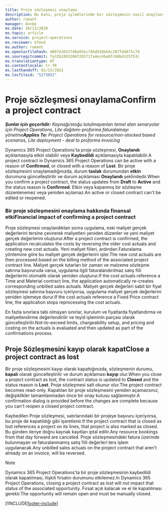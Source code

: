 ```yaml
---
title: Proje sözleşmesi onaylama
description: Bu konu, proje işlemlerinde bir sözleşmenin nasıl onaylanacağı hakkında bilgi verir.
author: rumant
manager: Annbe
ms.date: 10/13/2020
ms.topic: article
ms.service: project-operations
ms.reviewer: kfend
ms.author: rumant
ms.openlocfilehash: d807d3631f40a93ec7dbd918b64c287fd4875c79
ms.sourcegitcommit: fa32b1893286f20271fa4ec4be8fc68bd135f53c
ms.translationtype: HT
ms.contentlocale: tr-TR
ms.lasthandoff: 02/15/2021
ms.locfileid: "5273852"
---
```

# <a name="confirm-a-project-contract"></a><span data-ttu-id="4627e-103">Proje sözleşmesi onaylama</span><span class="sxs-lookup"><span data-stu-id="4627e-103">Confirm a project contract</span></span>

<span data-ttu-id="4627e-104">_**Şunlar için geçerlidir:** Kaynağı/stoğu tutulmayanları temel alan senaryolar için Project Operations, Lite dağıtımı-proforma faturalamayı yönetme_</span><span class="sxs-lookup"><span data-stu-id="4627e-104">_**Applies To:** Project Operations for resource/non-stocked based scenarios, Lite deployment - deal to proforma invoicing_</span></span>

<span data-ttu-id="4627e-105">Dynamics 365 Project Operations'ta proje sözleşmesi, **Onaylandı** açıklamasıyla etkin olabilir veya **Kaybedildi** açıklamasıyla kapatılabilir.</span><span class="sxs-lookup"><span data-stu-id="4627e-105">A project contract in Dynamics 365 Project Operations can be active with a reason of **Confirmed**, or closed with a reason of **Lost**.</span></span> <span data-ttu-id="4627e-106">Bir proje sözleşmesini onaylamadığınızda, durum **taslak** durumundan **etkin** durumuna güncelleştirilir ve durum açıklaması **Onaylandı** şeklindedir.</span><span class="sxs-lookup"><span data-stu-id="4627e-106">When you confirm a project contract, the status updates from **Draft** to **Active** and the status reason is **Confirmed**.</span></span> <span data-ttu-id="4627e-107">Etkin veya kapanmış bir sözleşme düzenlenemez veya yeniden açılamaz.</span><span class="sxs-lookup"><span data-stu-id="4627e-107">An active or closed contract can't be edited or reopened.</span></span> 

### <a name="financial-impact-of-confirming-a-project-contract"></a><span data-ttu-id="4627e-108">Bir proje sözleşmesini onaylama hakkında finansal etki</span><span class="sxs-lookup"><span data-stu-id="4627e-108">Financial impact of confirming a project contract</span></span>

<span data-ttu-id="4627e-109">Proje sözleşmesi onaylandıktan sonra uygulama, eski maliyet gerçek değerlerini tersine çevirerek maliyetleri yeniden düzenler ve yeni maliyet gerçek değerlerini oluşturur.</span><span class="sxs-lookup"><span data-stu-id="4627e-109">After a project contract is confirmed, the application recalculates the costs by reversing the older cost actuals and creating new cost actuals.</span></span> <span data-ttu-id="4627e-110">Yeni maliyet fiileri, ardından Faturalama yöntemine göre bu maliyet gerçek değerlerini işler.</span><span class="sxs-lookup"><span data-stu-id="4627e-110">The new cost actuals are then processed based on the billing method of the associated project contract line.</span></span> <span data-ttu-id="4627e-111">Maliyet gerçek tutarları bir zaman ve malzeme sözleşme satırına başvuruda varsa, uygulama ilgili faturalandırılmaz satış fiili değerlerini otomatik olarak yeniden oluşturur.</span><span class="sxs-lookup"><span data-stu-id="4627e-111">If the cost actuals reference a Time and Material contract line, the application automatically re-creates corresponding unbilled sales actuals.</span></span> <span data-ttu-id="4627e-112">Maliyet gerçek değerleri sabit bir fiyat sözleşmesi satırına başvuru içeriyorsa, uygulama maliyet gerçek değerlerini yeniden işlemeye durur.</span><span class="sxs-lookup"><span data-stu-id="4627e-112">If the cost actuals reference a Fixed Price contract line, the application stops reprocessing the cost actuals.</span></span>

<span data-ttu-id="4627e-113">En fazla sınırlara tabi olmayan sınırlar, kurulum ve fiyatlarda fiyatlandırma ve maliyetlendirme değerlendirilir ve teyid işleminin parçası olarak güncelleştirilir.</span><span class="sxs-lookup"><span data-stu-id="4627e-113">Not-to-exceed limits, chargeability setup, and pricing and costing on the actuals is evaluated and then updated as part of the confirmations process.</span></span>

## <a name="close-a-project-contract-as-lost"></a><span data-ttu-id="4627e-114">Proje Sözleşmesini kayıp olarak kapat</span><span class="sxs-lookup"><span data-stu-id="4627e-114">Close a project contract as lost</span></span>

<span data-ttu-id="4627e-115">Bir proje sözleşmesini kayıp olarak kapattığınızda, sözleşmenin durumu, **kapalı** olarak güncelleştirilir ve durum açıklaması **kayıp** olur.</span><span class="sxs-lookup"><span data-stu-id="4627e-115">When you close a project contract as lost, the contract status is updated to **Closed** and the status reason is **Lost**.</span></span> <span data-ttu-id="4627e-116">Proje sözleşmesi salt okunur olur.</span><span class="sxs-lookup"><span data-stu-id="4627e-116">The project contract becomes read-only.</span></span> <span data-ttu-id="4627e-117">Kapatılan bir proje sözleşmesini yeniden açamazsınız, değişiklikler tamamlanmadan önce bir onay kutusu sağlanmıştır.</span><span class="sxs-lookup"><span data-stu-id="4627e-117">A confirmation dialog is provided before the changes are complete because you can't reopen a closed project contract.</span></span>

<span data-ttu-id="4627e-118">Kaybedilen Proje sözleşmesi, satırlarındaki bir projeye başvuru içeriyorsa, bu proje de kapatıldığı gibi işaretlenir.</span><span class="sxs-lookup"><span data-stu-id="4627e-118">If the project contract that is closed as lost references a project on its lines, that project is also marked as closed.</span></span> <span data-ttu-id="4627e-119">Bu günden ileriye doğru kaynak kayıtları iptal edilir.</span><span class="sxs-lookup"><span data-stu-id="4627e-119">Any resource bookings from that day forward are canceled.</span></span> <span data-ttu-id="4627e-120">Proje sözleşmesindeki fatura üzerinde bulunmayan ve faturalanmamış satış fiili değerleri ters işlem uygulanacak.</span><span class="sxs-lookup"><span data-stu-id="4627e-120">Any unbilled sales actuals on the project contract that aren't already on an invoice, will be reversed.</span></span>

> [!NOTE]
> <span data-ttu-id="4627e-121">Dynamics 365 Project Operations'ta bir proje sözleşmesinin kaybedildi olarak kapatılması, ilişkili fırsatın durumunu etkilemez.</span><span class="sxs-lookup"><span data-stu-id="4627e-121">In Dynamics 365 Project Operations, closing a project contract as lost will not impact that status of the associated opportunity.</span></span> <span data-ttu-id="4627e-122">Fırsat açık kalacak ve el ile kapatılması gerekir.</span><span class="sxs-lookup"><span data-stu-id="4627e-122">The opportunity will remain open and must be manually closed.</span></span>


[!INCLUDE[footer-include](../../includes/footer-banner.md)]